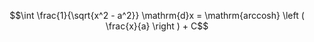 $$\int \frac{1}{\sqrt{x^2 - a^2}} \mathrm{d}x
  = \mathrm{arccosh} \left ( \frac{x}{a} \right ) + C$$
